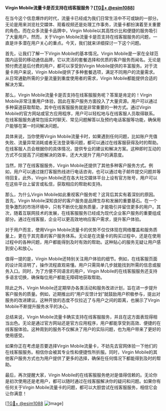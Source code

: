 **Virgin Mobile流量卡是否支持在线客服服务？[[TG💪+ @esim1088](https://t.me/s/esim1088)]**

在当今这个信息爆炸的时代，流量卡已经成为我们日常生活中不可或缺的一部分。无论是用来浏览社交媒体、观看视频还是处理工作事务，流量卡都扮演着至关重要的角色。而在众多流量卡品牌中，Virgin Mobile以其高性价比和便捷的服务吸引了大量用户。然而，关于Virgin Mobile流量卡是否支持在线客服服务的问题，一直是许多潜在用户关心的重点。今天，我们就来详细探讨一下这个问题。

首先，让我们了解一下Virgin Mobile的基本情况。Virgin Mobile是一家在全球范围内运营的移动通信品牌，它以灵活的套餐选择和优质的客户服务而闻名。无论是预付费还是后付费的用户，都可以享受到Virgin Mobile提供的丰富服务。对于流量卡用户来说，Virgin Mobile提供了多种套餐选项，满足不同用户的流量需求。从日常通勤所需的少量流量到重度使用者的需求，Virgin Mobile都能提供合适的解决方案。

那么，Virgin Mobile流量卡是否支持在线客服服务呢？答案是肯定的！Virgin Mobile非常注重用户体验，因此在客户服务方面投入了大量资源。用户可以通过多种渠道获取帮助，其中在线客服服务就是非常重要的一种方式。通过Virgin Mobile的官方网站或官方应用程序，用户可以轻松地与在线客服人员取得联系。在线客服服务通常包括实时聊天、常见问题解答以及预约电话客服等功能，确保用户能够在第一时间解决问题。

具体来说，当你使用Virgin Mobile流量卡时，如果遇到任何问题，比如账户充值失败、流量异常消耗或者无法登录等问题，都可以通过在线客服获得及时的帮助。在线客服人员会根据你的具体情况，提供专业的建议和解决方案。这种即时互动的方式不仅提高了问题解决的效率，还大大提升了用户的满意度。

当然，除了在线客服服务，Virgin Mobile还提供了其他多种客户服务方式。例如，用户可以通过拨打客服热线进行电话咨询，也可以通过电子邮件提交问题并等待回复。此外，Virgin Mobile还在各大社交媒体平台上设有官方账号，用户可以在这些平台上留言或私信，获取相应的帮助和支持。

那么，为什么Virgin Mobile如此重视客户服务呢？这背后其实有着深刻的原因。首先，Virgin Mobile深知良好的客户服务是品牌生存和发展的重要基石。在一个竞争激烈的市场环境中，只有不断优化服务质量，才能吸引并留住更多的用户。其次，随着互联网技术的发展，在线客服服务已经成为现代企业客户服务的重要组成部分。通过在线客服，企业可以更高效地响应客户需求，提升客户体验。

对于用户而言，使用Virgin Mobile流量卡的优势不仅仅体现在网络覆盖和服务质量上，更在于其完善的客户服务体系。无论是在流量卡的购买过程中，还是在使用过程中的各种问题，用户都能得到及时有效的帮助。这种贴心的服务无疑让用户感到安心和放心。

值得一提的是，Virgin Mobile还特别关注用户体验的细节。例如，在线客服页面的设计简洁明了，操作流程直观易懂。用户只需简单几步就能找到所需的信息或服务入口。同时，为了方便不同语言的用户，Virgin Mobile的在线客服服务还支持多语言切换，确保每位用户都能无障碍地获取帮助。

除此之外，Virgin Mobile还定期举办各类活动和服务改进计划，旨在进一步提升客户服务的质量。例如，近期推出的“用户反馈计划”就鼓励用户积极参与，提出对服务的改进建议。这种开放的态度不仅拉近了与用户之间的距离，也展示了Virgin Mobile不断提升服务水平的决心。

总结来说，Virgin Mobile流量卡确实支持在线客服服务，并且在这方面表现得相当出色。无论是通过官方网站还是官方应用程序，用户都能享受到高效、便捷的在线客服体验。这种周到的服务不仅解决了用户的实际问题，也为用户带来了更好的使用感受。

如果你正在考虑是否要选择Virgin Mobile流量卡，不妨先去官网体验一下他们的在线客服服务。相信你会被其专业性和便捷性所折服。同时，Virgin Mobile的其他客户服务方式也为用户提供了更多的选择，确保在任何情况下都能得到及时的帮助。

最后，再次提醒大家，Virgin Mobile的在线客服服务绝对是值得信赖的。无论你是初次使用还是老用户，都可以随时通过在线客服解决你的疑问和问题。如果你有任何关于Virgin Mobile流量卡的问题，都可以大胆尝试在线客服服务，相信它会让你满意！

[[TG💪+ @esim1088](https://t.me/s/esim1088) ![Image](https://i.postimg.cc/4NQfJmqS/Snipaste-2025-05-13-00-14-12.png)]